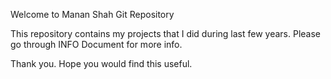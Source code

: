 Welcome to Manan Shah Git Repository

This repository contains my projects that I did during last few years. Please go through INFO Document for more info.

Thank you. Hope you would find this useful.
